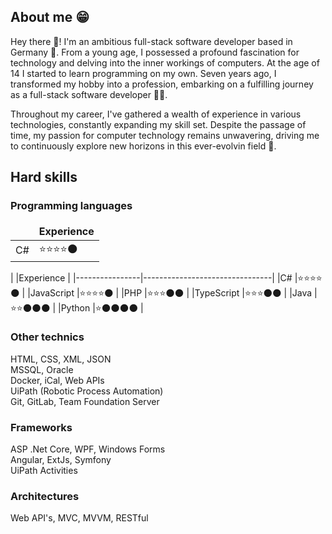 ## About me 😁
Hey there 🙌! I'm an ambitious full-stack software developer based in Germany 🍺.
From a young age, I possessed a profound fascination for technology and delving into the inner workings of computers.
At the age of 14 I started to learn programming on my own. 
Seven years ago, I transformed my hobby into a profession, embarking on a fulfilling journey as a full-stack software developer 🧑‍💻.

Throughout my career, I've gathered a wealth of experience in various technologies, constantly expanding my skill set.
Despite the passage of time, my passion for computer technology remains unwavering, driving me to continuously explore new horizons in this ever-evolvin field 💪.

## Hard skills

### Programming languages
<table style="border: none!important;">
   <thead>
      <tr>
         <th style="border: none!important;"></th>
         <th style="border: none!important;">Experience</th>
      </tr>
   </thead>
   <tbody>
      <tr>
         <td style="border: none!important;">C#</td>
         <td style="border: none!important;">⭐⭐⭐⭐🌑</td>
      </tr>
   </tbody>
</table>
|                |Experience                      |
|----------------|--------------------------------|
|C#              |⭐⭐⭐⭐🌑                   |
|JavaScript      |⭐⭐⭐⭐🌑                   |
|PHP             |⭐⭐⭐🌑🌑                   |
|TypeScript      |⭐⭐⭐🌑🌑                   |
|Java            |⭐⭐🌑🌑🌑                   |
|Python          |⭐🌑🌑🌑🌑                   |

### Other technics
HTML, CSS, XML, JSON<br />
MSSQL, Oracle<br />
Docker, iCal, Web APIs<br />
UiPath (Robotic Process Automation)<br />
Git, GitLab, Team Foundation Server<br />

### Frameworks
ASP .Net Core, WPF, Windows Forms<br />
Angular, ExtJs, Symfony<br />
UiPath Activities<br />

### Architectures
Web API's, MVC, MVVM, RESTful
